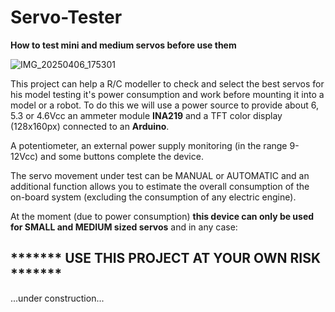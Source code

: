 # Servo-Tester
**How to test mini and medium servos before use them**

![IMG_20250406_175301](https://github.com/user-attachments/assets/84dcd452-6d03-485d-880f-48bf342956b9)

This project can help a R/C modeller to check and select the best servos for his model testing it's power consumption and work before mounting it into a model or a robot.
To do this we will use a power source to provide about 6, 5.3 or 4.6Vcc an ammeter module **INA219** and a TFT color display (128x160px) connected to an **Arduino**.

A potentiometer, an external power supply monitoring (in the range 9-12Vcc) and some buttons complete the device.

The servo movement under test can be MANUAL or AUTOMATIC and an additional function allows you to estimate the overall consumption of the on-board system (excluding the consumption of any electric engine).

At the moment (due to power consumption) **this device can only be used for SMALL and MEDIUM sized servos** and in any case:

## ******* USE THIS PROJECT AT YOUR OWN RISK ******* 

...under construction...
